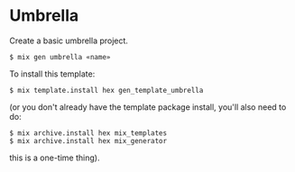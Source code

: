 # Umbrella

Create a basic umbrella project.

    $ mix gen umbrella «name»
    
To install this template:

    $ mix template.install hex gen_template_umbrella
    
(or you don't already have the template package install, you'll also
need to do:

    $ mix archive.install hex mix_templates
    $ mix archive.install hex mix_generator
    
this is a one-time thing).
